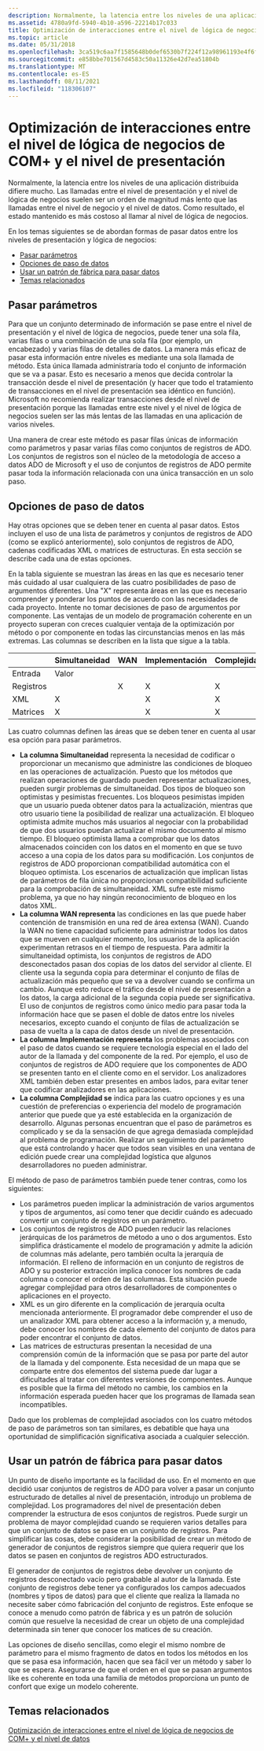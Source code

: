 ```yaml
---
description: Normalmente, la latencia entre los niveles de una aplicación distribuida difiere mucho.
ms.assetid: 4780a9fd-5940-4b10-a596-22214b17c033
title: Optimización de interacciones entre el nivel de lógica de negocios de COM+ y el nivel de presentación
ms.topic: article
ms.date: 05/31/2018
ms.openlocfilehash: 3ca519c6aa7f1585648b0def6530b7f224f12a98961193e4f6f7cc490a747b09
ms.sourcegitcommit: e858bbe701567d4583c50a11326e42d7ea51804b
ms.translationtype: MT
ms.contentlocale: es-ES
ms.lasthandoff: 08/11/2021
ms.locfileid: "118306107"
---
```

# <a name="optimizing-interactions-between-the-com-business-logic-tier-and-the-presentation-tier"></a>Optimización de interacciones entre el nivel de lógica de negocios de COM+ y el nivel de presentación

Normalmente, la latencia entre los niveles de una aplicación distribuida difiere mucho. Las llamadas entre el nivel de presentación y el nivel de lógica de negocios suelen ser un orden de magnitud más lento que las llamadas entre el nivel de negocio y el nivel de datos. Como resultado, el estado mantenido es más costoso al llamar al nivel de lógica de negocios.

En los temas siguientes se de abordan formas de pasar datos entre los niveles de presentación y lógica de negocios:

-   [Pasar parámetros](#passing-parameters)
-   [Opciones de paso de datos](#data-passing-options)
-   [Usar un patrón de fábrica para pasar datos](#using-a-factory-pattern-to-pass-data)
-   [Temas relacionados](#related-topics)

## <a name="passing-parameters"></a>Pasar parámetros

Para que un conjunto determinado de información se pase entre el nivel de presentación y el nivel de lógica de negocios, puede tener una sola fila, varias filas o una combinación de una sola fila (por ejemplo, un encabezado) y varias filas de detalles de datos. La manera más eficaz de pasar esta información entre niveles es mediante una sola llamada de método. Esta única llamada administraría todo el conjunto de información que se va a pasar. Esto es necesario a menos que decida controlar la transacción desde el nivel de presentación (y hacer que todo el tratamiento de transacciones en el nivel de presentación sea idéntico en función). Microsoft no recomienda realizar transacciones desde el nivel de presentación porque las llamadas entre este nivel y el nivel de lógica de negocios suelen ser las más lentas de las llamadas en una aplicación de varios niveles.

Una manera de crear este método es pasar filas únicas de información como parámetros y pasar varias filas como conjuntos de registros de ADO. Los conjuntos de registros son el núcleo de la metodología de acceso a datos ADO de Microsoft y el uso de conjuntos de registros de ADO permite pasar toda la información relacionada con una única transacción en un solo paso.

## <a name="data-passing-options"></a>Opciones de paso de datos

Hay otras opciones que se deben tener en cuenta al pasar datos. Estos incluyen el uso de una lista de parámetros y conjuntos de registros de ADO (como se explicó anteriormente), solo conjuntos de registros de ADO, cadenas codificadas XML o matrices de estructuras. En esta sección se describe cada una de estas opciones.

En la tabla siguiente se muestran las áreas en las que es necesario tener más cuidado al usar cualquiera de las cuatro posibilidades de paso de argumentos diferentes. Una "X" representa áreas en las que es necesario comprender y ponderar los puntos de acuerdo con las necesidades de cada proyecto. Intente no tomar decisiones de paso de argumentos por componente. Las ventajas de un modelo de programación coherente en un proyecto superan con creces cualquier ventaja de la optimización por método o por componente en todas las circunstancias menos en las más extremas. Las columnas se describen en la lista que sigue a la tabla.



|     &nbsp;                  | Simultaneidad  | WAN          | Implementación   | Complejidad   |
|-----------------------|--------------|--------------|--------------|--------------|
| Entrada | Valor |
| Registros<br/> |              | X<br/> | X<br/> | X<br/> |
| XML<br/>        | X<br/> |              | X<br/> | X<br/> |
| Matrices<br/>     | X<br/> |              | X<br/> | X<br/> |



 

Las cuatro columnas definen las áreas que se deben tener en cuenta al usar esa opción para pasar parámetros.

-   **La columna Simultaneidad** representa la necesidad de codificar o proporcionar un mecanismo que administre las condiciones de bloqueo en las operaciones de actualización. Puesto que los métodos que realizan operaciones de guardado pueden representar actualizaciones, pueden surgir problemas de simultaneidad. Dos tipos de bloqueo son optimistas y pesimistas frecuentes. Los bloqueos pesimistas impiden que un usuario pueda obtener datos para la actualización, mientras que otro usuario tiene la posibilidad de realizar una actualización. El bloqueo optimista admite muchos más usuarios al negociar con la probabilidad de que dos usuarios puedan actualizar el mismo documento al mismo tiempo. El bloqueo optimista llama a comprobar que los datos almacenados coinciden con los datos en el momento en que se tuvo acceso a una copia de los datos para su modificación. Los conjuntos de registros de ADO proporcionan compatibilidad automática con el bloqueo optimista. Los escenarios de actualización que implican listas de parámetros de fila única no proporcionan compatibilidad suficiente para la comprobación de simultaneidad. XML sufre este mismo problema, ya que no hay ningún reconocimiento de bloqueo en los datos XML.
-   **La columna WAN representa** las condiciones en las que puede haber contención de transmisión en una red de área extensa (WAN). Cuando la WAN no tiene capacidad suficiente para administrar todos los datos que se mueven en cualquier momento, los usuarios de la aplicación experimentan retrasos en el tiempo de respuesta. Para admitir la simultaneidad optimista, los conjuntos de registros de ADO desconectados pasan dos copias de los datos del servidor al cliente. El cliente usa la segunda copia para determinar el conjunto de filas de actualización más pequeño que se va a devolver cuando se confirma un cambio. Aunque esto reduce el tráfico desde el nivel de presentación a los datos, la carga adicional de la segunda copia puede ser significativa. El uso de conjuntos de registros como único medio para pasar toda la información hace que se pasen el doble de datos entre los niveles necesarios, excepto cuando el conjunto de filas de actualización se pasa de vuelta a la capa de datos desde un nivel de presentación.
-   **La columna Implementación representa** los problemas asociados con el paso de datos cuando se requiere tecnología especial en el lado del autor de la llamada y del componente de la red. Por ejemplo, el uso de conjuntos de registros de ADO requiere que los componentes de ADO se presenten tanto en el cliente como en el servidor. Los analizadores XML también deben estar presentes en ambos lados, para evitar tener que codificar analizadores en las aplicaciones.
-   **La columna Complejidad se** indica para las cuatro opciones y es una cuestión de preferencias o experiencia del modelo de programación anterior que puede que ya esté establecida en la organización de desarrollo. Algunas personas encuentran que el paso de parámetros es complicado y se da la sensación de que agrega demasiada complejidad al problema de programación. Realizar un seguimiento del parámetro que está controlando y hacer que todos sean visibles en una ventana de edición puede crear una complejidad logística que algunos desarrolladores no pueden administrar.

El método de paso de parámetros también puede tener contras, como los siguientes:

-   Los parámetros pueden implicar la administración de varios argumentos y tipos de argumentos, así como tener que decidir cuándo es adecuado convertir un conjunto de registros en un parámetro.
-   Los conjuntos de registros de ADO pueden reducir las relaciones jerárquicas de los parámetros de método a uno o dos argumentos. Esto simplifica drásticamente el modelo de programación y admite la adición de columnas más adelante, pero también oculta la jerarquía de información. El relleno de información en un conjunto de registros de ADO y su posterior extracción implica conocer los nombres de cada columna o conocer el orden de las columnas. Esta situación puede agregar complejidad para otros desarrolladores de componentes o aplicaciones en el proyecto.
-   XML es un giro diferente en la complicación de jerarquía oculta mencionada anteriormente. El programador debe comprender el uso de un analizador XML para obtener acceso a la información y, a menudo, debe conocer los nombres de cada elemento del conjunto de datos para poder encontrar el conjunto de datos.
-   Las matrices de estructuras presentan la necesidad de una comprensión común de la información que se pasa por parte del autor de la llamada y del componente. Esta necesidad de un mapa que se comparte entre dos elementos del sistema puede dar lugar a dificultades al tratar con diferentes versiones de componentes. Aunque es posible que la firma del método no cambie, los cambios en la información esperada pueden hacer que los programas de llamada sean incompatibles.

Dado que los problemas de complejidad asociados con los cuatro métodos de paso de parámetros son tan similares, es debatible que haya una oportunidad de simplificación significativa asociada a cualquier selección.

## <a name="using-a-factory-pattern-to-pass-data"></a>Usar un patrón de fábrica para pasar datos

Un punto de diseño importante es la facilidad de uso. En el momento en que decidió usar conjuntos de registros de ADO para volver a pasar un conjunto estructurado de detalles al nivel de presentación, introdujo un problema de complejidad. Los programadores del nivel de presentación deben comprender la estructura de esos conjuntos de registros. Puede surgir un problema de mayor complejidad cuando se requieren varios detalles para que un conjunto de datos se pase en un conjunto de registros. Para simplificar las cosas, debe considerar la posibilidad de crear un método de generador de conjuntos de registros siempre que quiera requerir que los datos se pasen en conjuntos de registros ADO estructurados.

El generador de conjuntos de registros debe devolver un conjunto de registros desconectado vacío pero grabable al autor de la llamada. Este conjunto de registros debe tener ya configurados los campos adecuados (nombres y tipos de datos) para que el cliente que realiza la llamada no necesite saber cómo fabricación del conjunto de registros. Este enfoque se conoce a  menudo como patrón de fábrica y es un patrón de solución común que resuelve la necesidad de crear un objeto de una complejidad determinada sin tener que conocer los matices de su creación.

Las opciones de diseño sencillas, como elegir el mismo nombre de parámetro para el mismo fragmento de datos en todos los métodos en los que se pasa esa información, hacen que sea fácil ver un método y saber lo que se espera. Asegurarse de que el orden en el que se pasan argumentos like es coherente en toda una familia de métodos proporciona un punto de confort que exige un modelo coherente.

## <a name="related-topics"></a>Temas relacionados

<dl> <dt>

[Optimización de interacciones entre el nivel de lógica de negocios de COM+ y el nivel de datos](optimizing-interactions-between-the-com--business-logic-tier-and-the-data-tier.md)
</dt> </dl>

 

 




